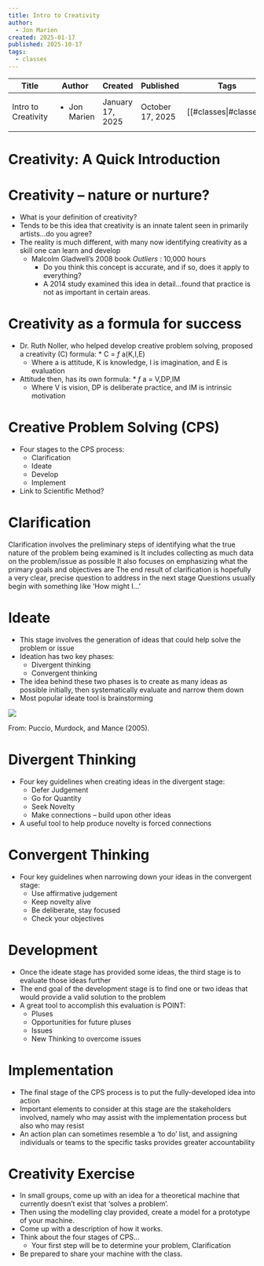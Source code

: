 ```yaml
---
title: Intro to Creativity
author:
  - Jon Marien
created: 2025-01-17
published: 2025-10-17
tags:
  - classes
---
```


| Title               | Author                       | Created          | Published        | Tags                   |
| ------------------- | ---------------------------- | ---------------- | ---------------- | ---------------------- |
| Intro to Creativity | <ul><li>Jon Marien</li></ul> | January 17, 2025 | October 17, 2025 | [[#classes\|#classes]] |

# Creativity: A Quick Introduction

# Creativity – nature or nurture?

* What is your definition of creativity?
* Tends to be this idea that creativity is an innate talent seen in primarily artists…do you agree?
* The reality is much different, with many now identifying creativity as a skill one can learn and develop
  * Malcolm Gladwell’s 2008 book  _Outliers_ : 10,000 hours
    * Do you think this concept is accurate, and if so, does it apply to everything?
    * A 2014 study examined this idea in detail…found that practice is not as important in certain areas.

# Creativity as a formula for success

* Dr. Ruth Noller, who helped develop creative problem solving, proposed a creativity (C) formula:
          * C =  _f_ a(K,I,E)
    * Where a is attitude, K is knowledge, I is imagination, and E is evaluation
* Attitude then, has its own formula:
          * _f_ a = V,DP,IM
    * Where V is vision, DP is deliberate practice, and IM is intrinsic motivation

# Creative Problem Solving (CPS)

* Four stages to the CPS process:
  * Clarification
  * Ideate
  * Develop
  * Implement
* Link to Scientific Method?

# Clarification

Clarification involves the preliminary steps of identifying what the true nature of the problem being examined is
It includes collecting as much data on the problem/issue as possible
It also focuses on emphasizing what the primary goals and objectives are
The end result of clarification is hopefully a very clear, precise question to address in the next stage
Questions usually begin with something like ‘How might I…’

# Ideate

* This stage involves the generation of ideas that could help solve the problem or issue
* Ideation has two key phases:
  * Divergent thinking
  * Convergent thinking
* The idea behind these two phases is to create as many ideas as possible initially, then systematically evaluate and narrow them down
* Most popular ideate tool is brainstorming

![](Week%201%20-%20creativity%20class_0.jpg)

From: Puccio, Murdock, and Mance (2005).

# Divergent Thinking
* Four key guidelines when creating ideas in the divergent stage:
  * Defer Judgement
  * Go for Quantity
  * Seek Novelty
  * Make connections – build upon other ideas
* A useful tool to help produce novelty is forced connections

# Convergent Thinking
* Four key guidelines when narrowing down your ideas in the convergent stage:
  * Use affirmative judgement
  * Keep novelty alive
  * Be deliberate, stay focused
  * Check your objectives

# Development
* Once the ideate stage has provided some ideas, the third stage is to evaluate those ideas further
* The end goal of the development stage is to find one or two ideas that would provide a valid solution to the problem
* A great tool to accomplish this evaluation is POINT:
  * Pluses
  * Opportunities for future pluses
  * Issues
  * New Thinking to overcome issues

# Implementation
* The final stage of the CPS process is to put the fully-developed idea into action
* Important elements to consider at this stage are the stakeholders involved, namely who may assist with the implementation process but also who may resist
* An action plan can sometimes resemble a ‘to do’ list, and assigning individuals or teams to the specific tasks provides greater accountability

# Creativity Exercise
* In small groups, come up with an idea for a theoretical machine that currently doesn’t exist that ‘solves a problem’.
* Then using the modelling clay provided, create a model for a prototype of your machine.
* Come up with a description of how it works.
* Think about the four stages of CPS…
  * Your first step will be to determine your problem, Clarification
* Be prepared to share your machine with the class.